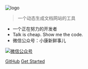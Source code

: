 ![logo](http://www.xiaokang.cool/static/images/document.png)
> 一个动态生成文档网站的工具

* 一个正在努力的开发者
*  Talk is cheap. Show me the code. 
* 微信公众号：小康新鲜事儿

[![微信公众号](https://camo.githubusercontent.com/663884d23a8e51a733d1fbb435f263f9a9aab648/68747470733a2f2f696d672e736869656c64732e696f2f62616467652f2545352542452541452545342542462541312d2545352538352541432545342542432539372545352538462542372d627269676874677265656e)](http://www.xiaokang.cool/static/images/gzh.jpg)

[GitHub](https://github.com/xiaokangxxs/Markdown/)
[Get Started](README)

